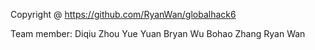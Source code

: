 Copyright @ https://github.com/RyanWan/globalhack6

Team member:
Diqiu Zhou
Yue Yuan
Bryan Wu
Bohao Zhang
Ryan Wan
